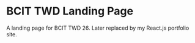 # BCIT TWD Landing Page
A landing page for BCIT TWD 26. Later replaced by my React.js portfolio site.
